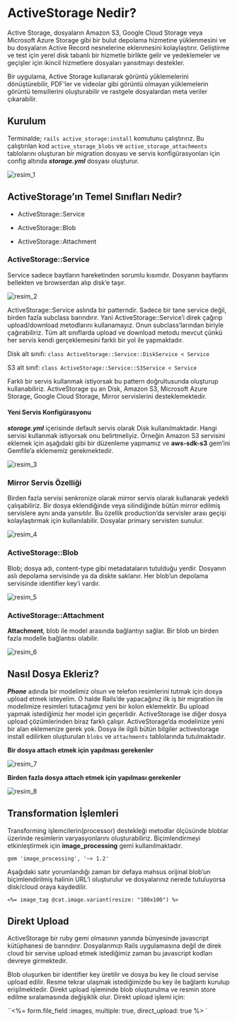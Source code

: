 # ActiveStorage Nedir?

Active Storage, dosyaların Amazon S3, Google Cloud Storage veya Microsoft Azure Storage gibi bir bulut depolama hizmetine yüklenmesini ve bu dosyaların Active Record nesnelerine eklenmesini kolaylaştırır. Geliştirme ve test için yerel disk tabanlı bir hizmetle birlikte gelir ve yedeklemeler ve geçişler için ikincil hizmetlere dosyaları yansıtmayı destekler.

Bir uygulama, Active Storage kullanarak görüntü yüklemelerini dönüştürebilir, PDF'ler ve videolar gibi görüntü olmayan yüklemelerin görüntü temsillerini oluşturabilir ve rastgele dosyalardan meta veriler çıkarabilir.

## Kurulum

Terminalde; ` rails active_storage:install ` komutunu çalıştırırız. Bu çalıştırılan kod ` active_storage_blobs ` ve ` active_storage_attachments ` tablolarını oluşturan bir migration dosyası ve servis konfigürasyonları için config altında ***storage.yml*** dosyası oluşturur.

![resim_1](https://gitlab.com/privia_security/Software/staj/backend/priviahub-2022-cumhuriyet-uni-staj/-/raw/vesileyavuz/Hafta_7/active_storage/img/Resim_1.png)

## ActiveStorage’ın Temel Sınıfları Nedir?

- ActiveStorage::Service

- ActiveStorage::Blob

- ActiveStorage::Attachment

### ActiveStorage::Service 

Service sadece baytların hareketinden sorumlu kısımdır. Dosyanın baytlarını bellekten ve browserdan alıp disk’e taşır.

![resim_2](https://gitlab.com/privia_security/Software/staj/backend/priviahub-2022-cumhuriyet-uni-staj/-/raw/vesileyavuz/Hafta_7/active_storage/img/Resim_2.png)

ActiveStorage::Service aslında bir patterndir. Sadece bir tane service değil, birden fazla subclass barındırır. Yani ActiveStorage::Service’i direk çağırıp upload/download metodlarını kullanamayız. Onun subclass’larından biriyle çağırabiliriz. Tüm alt sınıflarda upload ve download metodu mevcut çünkü her servis kendi gerçeklemesini farklı bir yol ile yapmaktadır.

Disk alt sınıfı: ` class ActiveStorage::Service::DiskService < Service `

S3 alt sınıf: ` class ActiveStorage::Service::S3Service < Service `

Farklı bir servis kullanmak istiyorsak bu pattern doğrultusunda oluşturup kullanabiliriz. ActiveStorage şu an Disk, Amazon S3, Microsoft Azure Storage, Google Cloud Storage, Mirror servislerini desteklemektedir.

#### Yeni Servis Konfigürasyonu

***storage.yml*** içerisinde default servis olarak Disk kullanılmaktadır. Hangi servisi kullanmak istiyorsak onu belirtmeliyiz. Örneğin Amazon S3 servisini eklemek için aşağıdaki gibi bir düzenleme yapmamız ve **aws-sdk-s3** gem’ini Gemfile’a eklememiz gerekmektedir.

![resim_3](https://gitlab.com/privia_security/Software/staj/backend/priviahub-2022-cumhuriyet-uni-staj/-/raw/vesileyavuz/Hafta_7/active_storage/img/Resim_3.png)

### Mirror Servis Özelliği

Birden fazla servisi senkronize olarak mirror servis olarak kullanarak yedekli çalışabiliriz. Bir dosya eklendiğinde veya silindiğinde bütün mirror edilmiş servislere aynı anda yansıtılır. Bu özellik production’da servisler arası geçişi kolaylaştırmak için kullanılabilir. Dosyalar primary servisten sunulur.

![resim_4](https://gitlab.com/privia_security/Software/staj/backend/priviahub-2022-cumhuriyet-uni-staj/-/raw/vesileyavuz/Hafta_7/active_storage/img/Resim_4.png)

### ActiveStorage::Blob

Blob; dosya adı, content-type gibi metadataların tutulduğu yerdir. Dosyanın aslı depolama servisinde ya da diskte saklanır. Her blob’un depolama servisinde identifier key’i vardır.

![resim_5](https://gitlab.com/privia_security/Software/staj/backend/priviahub-2022-cumhuriyet-uni-staj/-/raw/vesileyavuz/Hafta_7/active_storage/img/Resim_5.png)

### ActiveStorage::Attachment

**Attachment**, blob ile model arasında bağlantıyı sağlar. Bir blob un birden fazla modelle bağlantısı olabilir.

![resim_6](https://gitlab.com/privia_security/Software/staj/backend/priviahub-2022-cumhuriyet-uni-staj/-/raw/vesileyavuz/Hafta_7/active_storage/img/Resim_6.png)

## Nasıl Dosya Ekleriz?

***Phone*** adında bir modelimiz olsun ve telefon resimlerini tutmak için dosya upload etmek isteyelim. O halde Rails’de yapacağınız ilk iş bir migration ile modelimize resimleri tutacağımız yeni bir kolon eklemektir. Bu upload yapmak istediğimiz her model için geçerlidir.
ActiveStorage ise diğer dosya upload çözümlerinden biraz farklı çalışır. ActiveStorage’da modelinize yeni bir alan eklemenize gerek yok. Dosya ile ilgili bütün bilgiler activestorage install edilirken oluşturulan `blobs` ve `attachments` tablolarında tutulmaktadır.

**Bir dosya attach etmek için yapılması gerekenler**

![resim_7](https://gitlab.com/privia_security/Software/staj/backend/priviahub-2022-cumhuriyet-uni-staj/-/raw/vesileyavuz/Hafta_7/active_storage/img/Resim_7.png)

**Birden fazla dosya attach etmek için yapılması gerekenler**

![resim_8](https://gitlab.com/privia_security/Software/staj/backend/priviahub-2022-cumhuriyet-uni-staj/-/raw/vesileyavuz/Hafta_7/active_storage/img/Resim_8.png)

## Transformation İşlemleri

Transforming işlemcilerin(processor) destekleği metodlar ölçüsünde bloblar üzerinde resimlerin varyasyonlarını oluşturabiliriz. Biçimlendirmeyi etkinleştirmek için __image_processing__ gemi kullanılmaktadır.

` gem 'image_processing', '~> 1.2' `

Aşağıdaki satır yorumlandığı zaman bir defaya mahsus orijinal blob’un biçimlendirilmiş halinin URL’i oluşturulur ve dosyalarınız nerede tutuluyorsa disk/cloud oraya kaydedilir.

` <%= image_tag @cat.image.variant(resize: "100x100") %> `

## Direkt Upload

ActiveStorage bir ruby gemi olmasının yanında bünyesinde javascript kütüphanesi de barındırır. Dosyalarımızı Rails uygulamasına değil de direk cloud bir servise upload etmek istediğimiz zaman bu javascript kodları devreye girmektedir.

Blob oluşurken bir identifier key üretilir ve dosya bu key ile cloud servise upload edilir. Resme tekrar ulaşmak istediğimizde bu key ile bağlantı kurulup erişilmektedir. Direkt upload işleminde blob oluşturulma ve resmin store edilme sıralamasında değişiklik olur. Direkt upload işlemi için:

``<%= form.file_field :images, multiple: true, direct_upload: true %> `




 








